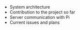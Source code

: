 - System architecture
- Contribution to the project so far
- Server communication with Pi
- Current issues and plans

